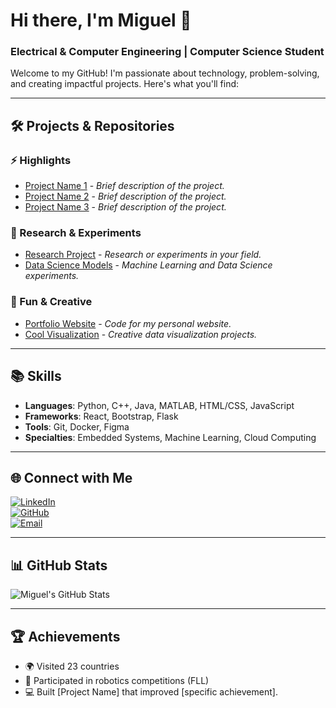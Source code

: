 # Hi there, I'm Miguel 👋
### Electrical & Computer Engineering | Computer Science Student

Welcome to my GitHub! I'm passionate about technology, problem-solving, and creating impactful projects. Here's what you'll find:

---

## 🛠️ Projects & Repositories
### ⚡ Highlights
- [Project Name 1](https://github.com/username/project1) - *Brief description of the project.*  
- [Project Name 2](https://github.com/username/project2) - *Brief description of the project.*  
- [Project Name 3](https://github.com/username/project3) - *Brief description of the project.*

### 🔬 Research & Experiments
- [Research Project](https://github.com/username/research) - *Research or experiments in your field.*  
- [Data Science Models](https://github.com/username/datascience) - *Machine Learning and Data Science experiments.*

### 🎨 Fun & Creative
- [Portfolio Website](https://github.com/username/portfolio) - *Code for my personal website.*  
- [Cool Visualization](https://github.com/username/visualization) - *Creative data visualization projects.*

---

## 📚 Skills
- **Languages**: Python, C++, Java, MATLAB, HTML/CSS, JavaScript  
- **Frameworks**: React, Bootstrap, Flask  
- **Tools**: Git, Docker, Figma  
- **Specialties**: Embedded Systems, Machine Learning, Cloud Computing

---

## 🌐 Connect with Me
[![LinkedIn](https://img.shields.io/badge/LinkedIn-0077B5?logo=linkedin&logoColor=white)](https://www.linkedin.com/in/migueldev)  
[![GitHub](https://img.shields.io/badge/GitHub-181717?logo=github&logoColor=white)](https://github.com/migueldev)  
[![Email](https://img.shields.io/badge/Email-D14836?logo=gmail&logoColor=white)](mailto:miguel@example.com)

---

## 📊 GitHub Stats
![Miguel's GitHub Stats](https://github-readme-stats.vercel.app/api?username=migueldev&show_icons=true&theme=radical)

---

## 🏆 Achievements
- 🌍 Visited 23 countries  
- 🤖 Participated in robotics competitions (FLL)  
- 💻 Built [Project Name] that improved [specific achievement].



<!--
**abarroso08/abarroso08** is a ✨ _special_ ✨ repository because its `README.md` (this file) appears on your GitHub profile.

Here are some ideas to get you started:

- 🔭 I’m currently working on ...
- 🌱 I’m currently learning ...
- 👯 I’m looking to collaborate on ...
- 🤔 I’m looking for help with ...
- 💬 Ask me about ...
- 📫 How to reach me: ...
- 😄 Pronouns: ...
- ⚡ Fun fact: ...
-->
